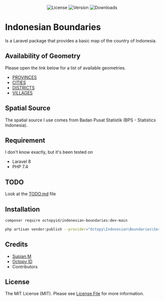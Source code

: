 <p style="align-content: center;text-align: center;">
    <img src="https://poser.pugx.org/octopyid/indonesian-boundaries/license" alt="License">
    <img src="https://poser.pugx.org/octopyid/indonesian-boundaries/v" alt="Version">
    <img src="https://poser.pugx.org/octopyid/indonesian-boundaries/downloads" alt="Downloads">
</p>

# Indonesian Boundaries

Is a Laravel package that provides a basic map of the country of Indonesia.

## Availability of Geometry

Please open the link below for a list of available geometries.

- [PROVINCES](PROVINCES.md)
- [CITIES](CITIES.md)
- [DISTRICTS](DISTRICTS.md)
- [VILLAGES](VILLAGES.md)

## Spatial Source

The spatial source I use comes from Badan Pusat Statistik (BPS - Statistics Indonesia).

## Requirement
I don't know exactly, but it's been tested on
 - Laravel 8
 - PHP 7.4

## TODO
Look at the [TODO.md](TODO.md) file

## Installation

```bash
composer require octopyid/indonesian-boundaries:dev-main

php artisan vendor:publish --provider="Octopy\Indonesian\Boundaries\ServiceProvider"
```

## Credits

- [Supian M](https://github.com/SupianIDz)
- [Octopy ID](https://github.com/OctopyID)
- Contributors

## License
The MIT License (MIT). Please see [License File](https://github.com/SupianIDz/LaraPersonate/blob/master/LICENSE) for more information.